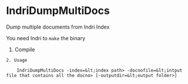 # IndriDumpMultiDocs
Dump multiple documents from Indri Index

You need Indri to ```make``` the binary

1. Compile
```make -f Makefile.app
2. Usage

    IndriDumpMultiDocs -index=&lt;index path> -docnofile=&lt;intput file that contains all the docno> [-outputdir=&lt;output folder>]

